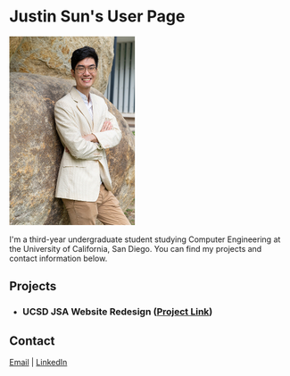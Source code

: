 # Justin Sun's User Page

![Profile Image](img/profile-small.jpg)

I'm a third-year undergraduate student studying Computer Engineering at the University of California, San Diego. You can find my projects and contact information below.

## Projects

- ### UCSD JSA Website Redesign ([Project Link](https://j1sun.github.io/jsa-redesign/))

## Contact
[Email](mailto:j1sun@ucsd.edu) | [LinkedIn](https://www.linkedin.com/in/j1sun/)
